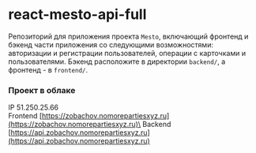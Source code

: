 # react-mesto-api-full
Репозиторий для приложения проекта `Mesto`, включающий фронтенд и бэкенд части приложения со следующими возможностями: авторизации и регистрации пользователей, операции с карточками и пользователями. Бэкенд расположите в директории `backend/`, а фронтенд - в `frontend/`. 

### Проект в облаке
IP 51.250.25.66\
Frontend [https://zobachov.nomorepartiesxyz.ru](https://zobachov.nomorepartiesxyz.ru)\
Backend [https://api.zobachov.nomorepartiesxyz.ru](https://api.zobachov.nomorepartiesxyz.ru)
